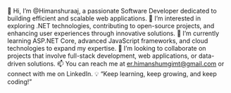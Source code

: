 👋 Hi, I’m @Himanshuraaj, a passionate Software Developer dedicated to building efficient and scalable web applications.
👀 I’m interested in exploring .NET technologies, contributing to open-source projects, and enhancing user experiences through innovative solutions.
🌱 I’m currently learning ASP.NET Core, advanced JavaScript frameworks, and cloud technologies to expand my expertise.
💞️ I’m looking to collaborate on projects that involve full-stack development, web applications, or data-driven solutions.
📫 You can reach me at er.himanshumgimt@gmail.com or connect with me on LinkedIn.
💡 “Keep learning, keep growing, and keep coding!”

